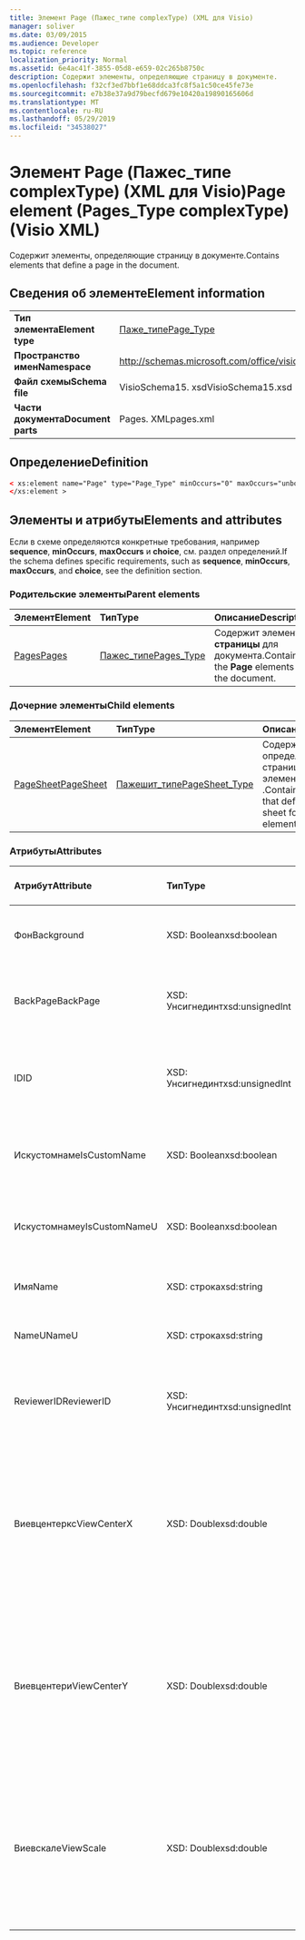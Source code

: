 ```yaml
---
title: Элемент Page (Пажес_типе complexType) (XML для Visio)
manager: soliver
ms.date: 03/09/2015
ms.audience: Developer
ms.topic: reference
localization_priority: Normal
ms.assetid: 6e4ac41f-3855-05d8-e659-02c265b8750c
description: Содержит элементы, определяющие страницу в документе.
ms.openlocfilehash: f32cf3ed7bbf1e68ddca3fc8f5a1c50ce45fe73e
ms.sourcegitcommit: e7b38e37a9d79becfd679e10420a19890165606d
ms.translationtype: MT
ms.contentlocale: ru-RU
ms.lasthandoff: 05/29/2019
ms.locfileid: "34538027"
---
```

# <a name="page-element-pagestype-complextype-visio-xml"></a><span data-ttu-id="1dcc3-103">Элемент Page (Пажес_типе complexType) (XML для Visio)</span><span class="sxs-lookup"><span data-stu-id="1dcc3-103">Page element (Pages_Type complexType) (Visio XML)</span></span>

<span data-ttu-id="1dcc3-104">Содержит элементы, определяющие страницу в документе.</span><span class="sxs-lookup"><span data-stu-id="1dcc3-104">Contains elements that define a page in the document.</span></span>
  
## <a name="element-information"></a><span data-ttu-id="1dcc3-105">Сведения об элементе</span><span class="sxs-lookup"><span data-stu-id="1dcc3-105">Element information</span></span>

|||
|:-----|:-----|
|<span data-ttu-id="1dcc3-106">**Тип элемента**</span><span class="sxs-lookup"><span data-stu-id="1dcc3-106">**Element type**</span></span> <br/> |[<span data-ttu-id="1dcc3-107">Паже_типе</span><span class="sxs-lookup"><span data-stu-id="1dcc3-107">Page_Type</span></span>](page_type-complextypevisio-xml.md) <br/> |
|<span data-ttu-id="1dcc3-108">**Пространство имен**</span><span class="sxs-lookup"><span data-stu-id="1dcc3-108">**Namespace**</span></span> <br/> |http://schemas.microsoft.com/office/visio/2012/main  <br/> |
|<span data-ttu-id="1dcc3-109">**Файл схемы**</span><span class="sxs-lookup"><span data-stu-id="1dcc3-109">**Schema file**</span></span> <br/> |<span data-ttu-id="1dcc3-110">VisioSchema15. xsd</span><span class="sxs-lookup"><span data-stu-id="1dcc3-110">VisioSchema15.xsd</span></span>  <br/> |
|<span data-ttu-id="1dcc3-111">**Части документа**</span><span class="sxs-lookup"><span data-stu-id="1dcc3-111">**Document parts**</span></span> <br/> |<span data-ttu-id="1dcc3-112">Pages. XML</span><span class="sxs-lookup"><span data-stu-id="1dcc3-112">pages.xml</span></span>  <br/> |
   
## <a name="definition"></a><span data-ttu-id="1dcc3-113">Определение</span><span class="sxs-lookup"><span data-stu-id="1dcc3-113">Definition</span></span>

```XML
< xs:element name="Page" type="Page_Type" minOccurs="0" maxOccurs="unbounded" >
</xs:element >
```

## <a name="elements-and-attributes"></a><span data-ttu-id="1dcc3-114">Элементы и атрибуты</span><span class="sxs-lookup"><span data-stu-id="1dcc3-114">Elements and attributes</span></span>

<span data-ttu-id="1dcc3-115">Если в схеме определяются конкретные требования, например **sequence**, **minOccurs**, **maxOccurs** и **choice**, см. раздел определений.</span><span class="sxs-lookup"><span data-stu-id="1dcc3-115">If the schema defines specific requirements, such as **sequence**, **minOccurs**, **maxOccurs**, and **choice**, see the definition section.</span></span> 
  
### <a name="parent-elements"></a><span data-ttu-id="1dcc3-116">Родительские элементы</span><span class="sxs-lookup"><span data-stu-id="1dcc3-116">Parent elements</span></span>

|<span data-ttu-id="1dcc3-117">**Элемент**</span><span class="sxs-lookup"><span data-stu-id="1dcc3-117">**Element**</span></span>|<span data-ttu-id="1dcc3-118">**Тип**</span><span class="sxs-lookup"><span data-stu-id="1dcc3-118">**Type**</span></span>|<span data-ttu-id="1dcc3-119">**Описание**</span><span class="sxs-lookup"><span data-stu-id="1dcc3-119">**Description**</span></span>|
|:-----|:-----|:-----|
|[<span data-ttu-id="1dcc3-120">Pages</span><span class="sxs-lookup"><span data-stu-id="1dcc3-120">Pages</span></span>](pages-elementvisio-xml.md) <br/> |[<span data-ttu-id="1dcc3-121">Пажес_типе</span><span class="sxs-lookup"><span data-stu-id="1dcc3-121">Pages_Type</span></span>](pages_type-complextypevisio-xml.md) <br/> |<span data-ttu-id="1dcc3-122">Содержит элементы **страницы** для документа.</span><span class="sxs-lookup"><span data-stu-id="1dcc3-122">Contains the **Page** elements for the document.</span></span>  <br/> |
   
### <a name="child-elements"></a><span data-ttu-id="1dcc3-123">Дочерние элементы</span><span class="sxs-lookup"><span data-stu-id="1dcc3-123">Child elements</span></span>

|<span data-ttu-id="1dcc3-124">**Элемент**</span><span class="sxs-lookup"><span data-stu-id="1dcc3-124">**Element**</span></span>|<span data-ttu-id="1dcc3-125">**Тип**</span><span class="sxs-lookup"><span data-stu-id="1dcc3-125">**Type**</span></span>|<span data-ttu-id="1dcc3-126">**Описание**</span><span class="sxs-lookup"><span data-stu-id="1dcc3-126">**Description**</span></span>|
|:-----|:-----|:-----|
|[<span data-ttu-id="1dcc3-127">PageSheet</span><span class="sxs-lookup"><span data-stu-id="1dcc3-127">PageSheet</span></span>](pagesheet-element-page_type-complextypevisio-xml.md) <br/> |[<span data-ttu-id="1dcc3-128">Пажешит_типе</span><span class="sxs-lookup"><span data-stu-id="1dcc3-128">PageSheet_Type</span></span>](pagesheet_type-complextypevisio-xml.md) <br/> |<span data-ttu-id="1dcc3-129">Содержит элементы, определяющие лист страницы для элемента **Page** .</span><span class="sxs-lookup"><span data-stu-id="1dcc3-129">Contains elements that define the page sheet for a **Page** element.</span></span>  <br/> |
   
### <a name="attributes"></a><span data-ttu-id="1dcc3-130">Атрибуты</span><span class="sxs-lookup"><span data-stu-id="1dcc3-130">Attributes</span></span>

|<span data-ttu-id="1dcc3-131">**Атрибут**</span><span class="sxs-lookup"><span data-stu-id="1dcc3-131">**Attribute**</span></span>|<span data-ttu-id="1dcc3-132">**Тип**</span><span class="sxs-lookup"><span data-stu-id="1dcc3-132">**Type**</span></span>|<span data-ttu-id="1dcc3-133">**Обязательный**</span><span class="sxs-lookup"><span data-stu-id="1dcc3-133">**Required**</span></span>|<span data-ttu-id="1dcc3-134">**Описание**</span><span class="sxs-lookup"><span data-stu-id="1dcc3-134">**Description**</span></span>|<span data-ttu-id="1dcc3-135">**Возможные значения**</span><span class="sxs-lookup"><span data-stu-id="1dcc3-135">**Possible values**</span></span>|
|:-----|:-----|:-----|:-----|:-----|
|<span data-ttu-id="1dcc3-136">Фон</span><span class="sxs-lookup"><span data-stu-id="1dcc3-136">Background</span></span>  <br/> |<span data-ttu-id="1dcc3-137">XSD: Boolean</span><span class="sxs-lookup"><span data-stu-id="1dcc3-137">xsd:boolean</span></span>  <br/> |<span data-ttu-id="1dcc3-138">необязательный</span><span class="sxs-lookup"><span data-stu-id="1dcc3-138">optional</span></span>  <br/> |<span data-ttu-id="1dcc3-139">Флаг, указывающий, является ли страница страницей фона.</span><span class="sxs-lookup"><span data-stu-id="1dcc3-139">A flag indicating if the page is a background page.</span></span>  <br/> |<span data-ttu-id="1dcc3-140">Значения типа XSD: Boolean.</span><span class="sxs-lookup"><span data-stu-id="1dcc3-140">Values of the xsd:boolean type.</span></span>  <br/> |
|<span data-ttu-id="1dcc3-141">BackPage</span><span class="sxs-lookup"><span data-stu-id="1dcc3-141">BackPage</span></span>  <br/> |<span data-ttu-id="1dcc3-142">XSD: Унсигнединт</span><span class="sxs-lookup"><span data-stu-id="1dcc3-142">xsd:unsignedInt</span></span>  <br/> |<span data-ttu-id="1dcc3-143">необязательный</span><span class="sxs-lookup"><span data-stu-id="1dcc3-143">optional</span></span>  <br/> |<span data-ttu-id="1dcc3-144">Идентификатор фоновой страницы этой страницы.</span><span class="sxs-lookup"><span data-stu-id="1dcc3-144">The ID of this page's background page.</span></span>  <br/> |<span data-ttu-id="1dcc3-145">Значения типа XSD: Унсигнединт.</span><span class="sxs-lookup"><span data-stu-id="1dcc3-145">Values of the xsd:unsignedInt type.</span></span>  <br/> |
|<span data-ttu-id="1dcc3-146">ID</span><span class="sxs-lookup"><span data-stu-id="1dcc3-146">ID</span></span>  <br/> |<span data-ttu-id="1dcc3-147">XSD: Унсигнединт</span><span class="sxs-lookup"><span data-stu-id="1dcc3-147">xsd:unsignedInt</span></span>  <br/> |<span data-ttu-id="1dcc3-148">Обязательный</span><span class="sxs-lookup"><span data-stu-id="1dcc3-148">required</span></span>  <br/> |<span data-ttu-id="1dcc3-149">Уникальный идентификатор элемента в родительском элементе.</span><span class="sxs-lookup"><span data-stu-id="1dcc3-149">The unique ID of the element within its parent element.</span></span>  <br/> |<span data-ttu-id="1dcc3-150">Значения типа XSD: Унсигнединт.</span><span class="sxs-lookup"><span data-stu-id="1dcc3-150">Values of the xsd:unsignedInt type.</span></span>  <br/> |
|<span data-ttu-id="1dcc3-151">Искустомнаме</span><span class="sxs-lookup"><span data-stu-id="1dcc3-151">IsCustomName</span></span>  <br/> |<span data-ttu-id="1dcc3-152">XSD: Boolean</span><span class="sxs-lookup"><span data-stu-id="1dcc3-152">xsd:boolean</span></span>  <br/> |<span data-ttu-id="1dcc3-153">необязательный</span><span class="sxs-lookup"><span data-stu-id="1dcc3-153">optional</span></span>  <br/> |<span data-ttu-id="1dcc3-154">Указывает, настроено ли имя пользователем.</span><span class="sxs-lookup"><span data-stu-id="1dcc3-154">Indicates whether the name has been customized by the user.</span></span>  <br/> |<span data-ttu-id="1dcc3-155">Значения типа XSD: Boolean.</span><span class="sxs-lookup"><span data-stu-id="1dcc3-155">Values of the xsd:Boolean type.</span></span>  <br/> |
|<span data-ttu-id="1dcc3-156">Искустомнамеу</span><span class="sxs-lookup"><span data-stu-id="1dcc3-156">IsCustomNameU</span></span>  <br/> |<span data-ttu-id="1dcc3-157">XSD: Boolean</span><span class="sxs-lookup"><span data-stu-id="1dcc3-157">xsd:boolean</span></span>  <br/> |<span data-ttu-id="1dcc3-158">необязательный</span><span class="sxs-lookup"><span data-stu-id="1dcc3-158">optional</span></span>  <br/> |<span data-ttu-id="1dcc3-159">Указывает, настроено ли универсальное имя пользователем.</span><span class="sxs-lookup"><span data-stu-id="1dcc3-159">Indicates whether the universal name has been customized by the user.</span></span>  <br/> |<span data-ttu-id="1dcc3-160">Значения типа XSD: Boolean.</span><span class="sxs-lookup"><span data-stu-id="1dcc3-160">Values of the xsd:Boolean type.</span></span>  <br/> |
|<span data-ttu-id="1dcc3-161">Имя</span><span class="sxs-lookup"><span data-stu-id="1dcc3-161">Name</span></span>  <br/> |<span data-ttu-id="1dcc3-162">XSD: строка</span><span class="sxs-lookup"><span data-stu-id="1dcc3-162">xsd:string</span></span>  <br/> |<span data-ttu-id="1dcc3-163">необязательный</span><span class="sxs-lookup"><span data-stu-id="1dcc3-163">optional</span></span>  <br/> |<span data-ttu-id="1dcc3-164">Имя элемента.</span><span class="sxs-lookup"><span data-stu-id="1dcc3-164">The name of the element.</span></span>  <br/> |<span data-ttu-id="1dcc3-165">Значения типа String: XSD.</span><span class="sxs-lookup"><span data-stu-id="1dcc3-165">Values of the xsd:string type.</span></span>  <br/> |
|<span data-ttu-id="1dcc3-166">NameU</span><span class="sxs-lookup"><span data-stu-id="1dcc3-166">NameU</span></span>  <br/> |<span data-ttu-id="1dcc3-167">XSD: строка</span><span class="sxs-lookup"><span data-stu-id="1dcc3-167">xsd:string</span></span>  <br/> |<span data-ttu-id="1dcc3-168">необязательный</span><span class="sxs-lookup"><span data-stu-id="1dcc3-168">optional</span></span>  <br/> |<span data-ttu-id="1dcc3-169">Универсальное имя элемента.</span><span class="sxs-lookup"><span data-stu-id="1dcc3-169">The universal name of the element.</span></span>  <br/> |<span data-ttu-id="1dcc3-170">Значения типа String: XSD.</span><span class="sxs-lookup"><span data-stu-id="1dcc3-170">Values of the xsd:string type.</span></span>  <br/> |
|<span data-ttu-id="1dcc3-171">ReviewerID</span><span class="sxs-lookup"><span data-stu-id="1dcc3-171">ReviewerID</span></span>  <br/> |<span data-ttu-id="1dcc3-172">XSD: Унсигнединт</span><span class="sxs-lookup"><span data-stu-id="1dcc3-172">xsd:unsignedInt</span></span>  <br/> |<span data-ttu-id="1dcc3-173">необязательный</span><span class="sxs-lookup"><span data-stu-id="1dcc3-173">optional</span></span>  <br/> |<span data-ttu-id="1dcc3-174">Идентификатор проверяющего, связанный с наложением разметки.</span><span class="sxs-lookup"><span data-stu-id="1dcc3-174">The ID of the reviewer associated with the markup overlay.</span></span>  <br/> |<span data-ttu-id="1dcc3-175">Значения типа XSD: Унсигнединт.</span><span class="sxs-lookup"><span data-stu-id="1dcc3-175">Values of the xsd:unsignedInt type.</span></span>  <br/> |
|<span data-ttu-id="1dcc3-176">Виевцентеркс</span><span class="sxs-lookup"><span data-stu-id="1dcc3-176">ViewCenterX</span></span>  <br/> |<span data-ttu-id="1dcc3-177">XSD: Double</span><span class="sxs-lookup"><span data-stu-id="1dcc3-177">xsd:double</span></span>  <br/> |<span data-ttu-id="1dcc3-178">необязательный</span><span class="sxs-lookup"><span data-stu-id="1dcc3-178">optional</span></span>  <br/> |<span data-ttu-id="1dcc3-179">**Виевцентеркс** и **виевцентери** указывают центральную точку на странице, которая предполагается при открытии нового представления (окна).</span><span class="sxs-lookup"><span data-stu-id="1dcc3-179">**ViewCenterX** and **ViewCenterY** specify a center point on a page that a new view (window) assumes when it is opened initially.</span></span>  <br/> |<span data-ttu-id="1dcc3-180">Значения типа XSD: Double.</span><span class="sxs-lookup"><span data-stu-id="1dcc3-180">Values of the xsd:double type.</span></span>  <br/> |
|<span data-ttu-id="1dcc3-181">Виевцентери</span><span class="sxs-lookup"><span data-stu-id="1dcc3-181">ViewCenterY</span></span>  <br/> |<span data-ttu-id="1dcc3-182">XSD: Double</span><span class="sxs-lookup"><span data-stu-id="1dcc3-182">xsd:double</span></span>  <br/> |<span data-ttu-id="1dcc3-183">необязательный</span><span class="sxs-lookup"><span data-stu-id="1dcc3-183">optional</span></span>  <br/> |<span data-ttu-id="1dcc3-184">**Виевцентеркс** и **виевцентери** указывают центральную точку на странице, которая предполагается при открытии нового представления (окна).</span><span class="sxs-lookup"><span data-stu-id="1dcc3-184">**ViewCenterX** and **ViewCenterY** specify a center point on a page that a new view (window) assumes when it is opened initially.</span></span>  <br/> |<span data-ttu-id="1dcc3-185">Значения типа XSD: Double.</span><span class="sxs-lookup"><span data-stu-id="1dcc3-185">Values of the xsd:double type.</span></span>  <br/> |
|<span data-ttu-id="1dcc3-186">Виевскале</span><span class="sxs-lookup"><span data-stu-id="1dcc3-186">ViewScale</span></span>  <br/> |<span data-ttu-id="1dcc3-187">XSD: Double</span><span class="sxs-lookup"><span data-stu-id="1dcc3-187">xsd:double</span></span>  <br/> |<span data-ttu-id="1dcc3-188">необязательный</span><span class="sxs-lookup"><span data-stu-id="1dcc3-188">optional</span></span>  <br/> |<span data-ttu-id="1dcc3-189">Фактор увеличения по умолчанию, используемый при открытии нового представления (окна) страницы.</span><span class="sxs-lookup"><span data-stu-id="1dcc3-189">The default magnification factor to use when a new view (window) of the page is opened.</span></span> <span data-ttu-id="1dcc3-190">Например, 1 = 100%; 1,5 = 150% и т. д.</span><span class="sxs-lookup"><span data-stu-id="1dcc3-190">For example, 1 = 100%; 1.5 = 150%, and so on.</span></span>  <br/> |<span data-ttu-id="1dcc3-191">Значения типа XSD: Double.</span><span class="sxs-lookup"><span data-stu-id="1dcc3-191">Values of the xsd:double type.</span></span>  <br/> |
   

